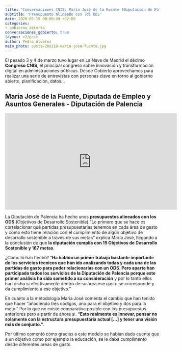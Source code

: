 ```yaml
---
title: "Conversaciones CNIS: María José de la Fuente (Diputación de Palencia)"
subtitle: 'Presupuesto alineado con los ODS'
date: 2020-03-19 00:00:00 +02:00
categories:
- gobierno_abierto
conversaciones_gobierto: true
layout: v2/post
author: Pedro Álvarez
main_photo: posts/200319-maria-jose-fuente.jpg
---
```


El pasado 3 y 4 de marzo tuvo lugar en La Nave de Madrid el décimo **Congreso CNIS**, el principal congreso sobre innovación y transformación digital en administraciones públicas. Desde Gobierto aprovechamos para realizar una serie de entrevistas con personas clave en torno al gobierno abierto, planificación, datos...

## María José de la Fuente, Diputada de Empleo y Asuntos Generales - Diputación de Palencia

<div class="video_wrapper bigger">
  <iframe width="560" height="315" src="https://www.youtube.com/embed/cKzycj4y2w0" frameborder="0" allow="accelerometer; autoplay; encrypted-media; gyroscope; picture-in-picture" allowfullscreen></iframe>
</div>

La Diputación de Palencia ha hecho unos **presupuestos alineados con los ODS** (Objetivos de Desarrollo Sostenible) “Lo primero que se hace es correlacionar qué partidas presupuestarias tenemos en cada área de gasto y como esto tiene relación con el cumplimiento de algún objetivo de desarrollo sostenible a través de sus metas” explica María José, llegando a la conclusión de que **la diputación cumplía con 15 Objetivos de Desarrollo Sostenible y 167 metas**. 

¿Cómo lo han hecho? “**Ha habido un primer trabajo bastante importante de los servicios técnicos que han ido analizando todas y cada una de las partidas de gasto para poder relacionarlas con un ODS. Pero aparte han participado todos los servicios de la Diputación de Palencia porque este primer análisis ha sido sometido a su consideración** y por lo tanto ellos han dicho si efectivamente dentro de su área ese gasto se corresponde y da cumplimiento a ese objetivo.”

En cuanto a la metodología Maria José comenta el cambio que han tenido que hacer “añadiendo tres códigos, uno para el objetivo y dos para la meta.” Por lo que no existe comparativa posible con los presupuestos anteriores pero a partir de ahora si. **“Esto realmente es innovar, pensar no solamente con la estructura presupuestaria actual [...] y tener una visión más de conjunto.”**. 

Por último comentó cómo gracias a este modelo se habían dado cuenta que a un objetivo como por ejemplo la educación, se le daba cumplimento desde diferentes areas de gasto. 


